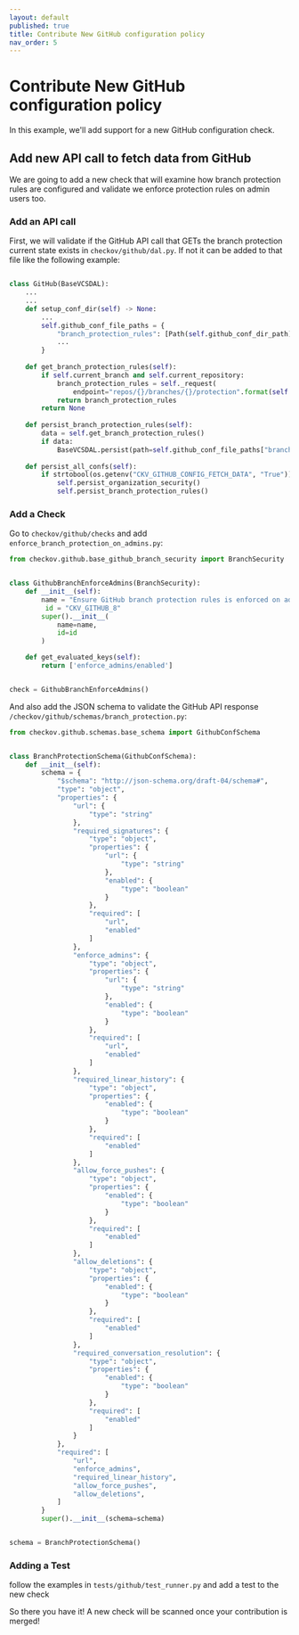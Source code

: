 ```yaml
---
layout: default
published: true
title: Contribute New GitHub configuration policy
nav_order: 5
---
```


# Contribute New GitHub configuration policy

In this example, we'll add support for a new GitHub configuration check.

## Add new API call to fetch data from GitHub

We are going to add a new check that will examine how branch protection rules are configured and validate we enforce protection rules on admin users too.

### Add an API call

First, we will validate if the GitHub API call that GETs the branch protection current state exists in `checkov/github/dal.py`.
If not it can be added to that file like the following example:

```python

class GitHub(BaseVCSDAL):
    ...
    ...
    def setup_conf_dir(self) -> None:
        ...
        self.github_conf_file_paths = {
            "branch_protection_rules": [Path(self.github_conf_dir_path) / "branch_protection_rules.json"],
            ...
        }
        
    def get_branch_protection_rules(self):
        if self.current_branch and self.current_repository:
            branch_protection_rules = self._request(
                endpoint="repos/{}/branches/{}/protection".format(self.current_repository, self.current_branch))
            return branch_protection_rules
        return None
    
    def persist_branch_protection_rules(self):
        data = self.get_branch_protection_rules()
        if data:
            BaseVCSDAL.persist(path=self.github_conf_file_paths["branch_protection_rules"][0], conf=data)        
    
    def persist_all_confs(self):
        if strtobool(os.getenv("CKV_GITHUB_CONFIG_FETCH_DATA", "True")):
            self.persist_organization_security()
            self.persist_branch_protection_rules()
```

### Add a Check

Go to `checkov/github/checks` and add `enforce_branch_protection_on_admins.py`:

```python
from checkov.github.base_github_branch_security import BranchSecurity


class GithubBranchEnforceAdmins(BranchSecurity):
    def __init__(self):
        name = "Ensure GitHub branch protection rules is enforced on admins - CIS 0.0.0"  # if it's a CIS check- fill the currect numbering
         id = "CKV_GITHUB_8"
        super().__init__(
            name=name,
            id=id
        )

    def get_evaluated_keys(self):
        return ['enforce_admins/enabled']


check = GithubBranchEnforceAdmins()
```

And also add the JSON schema to validate the GitHub API response `/checkov/github/schemas/branch_protection.py`:

```python
from checkov.github.schemas.base_schema import GithubConfSchema


class BranchProtectionSchema(GithubConfSchema):
    def __init__(self):
        schema = {
            "$schema": "http://json-schema.org/draft-04/schema#",
            "type": "object",
            "properties": {
                "url": {
                    "type": "string"
                },
                "required_signatures": {
                    "type": "object",
                    "properties": {
                        "url": {
                            "type": "string"
                        },
                        "enabled": {
                            "type": "boolean"
                        }
                    },
                    "required": [
                        "url",
                        "enabled"
                    ]
                },
                "enforce_admins": {
                    "type": "object",
                    "properties": {
                        "url": {
                            "type": "string"
                        },
                        "enabled": {
                            "type": "boolean"
                        }
                    },
                    "required": [
                        "url",
                        "enabled"
                    ]
                },
                "required_linear_history": {
                    "type": "object",
                    "properties": {
                        "enabled": {
                            "type": "boolean"
                        }
                    },
                    "required": [
                        "enabled"
                    ]
                },
                "allow_force_pushes": {
                    "type": "object",
                    "properties": {
                        "enabled": {
                            "type": "boolean"
                        }
                    },
                    "required": [
                        "enabled"
                    ]
                },
                "allow_deletions": {
                    "type": "object",
                    "properties": {
                        "enabled": {
                            "type": "boolean"
                        }
                    },
                    "required": [
                        "enabled"
                    ]
                },
                "required_conversation_resolution": {
                    "type": "object",
                    "properties": {
                        "enabled": {
                            "type": "boolean"
                        }
                    },
                    "required": [
                        "enabled"
                    ]
                }
            },
            "required": [
                "url",
                "enforce_admins",
                "required_linear_history",
                "allow_force_pushes",
                "allow_deletions",
            ]
        }
        super().__init__(schema=schema)


schema = BranchProtectionSchema()
```

### Adding a Test

follow the examples in `tests/github/test_runner.py` and add a test to the new check

So there you have it! A new check will be scanned once your contribution is merged!
